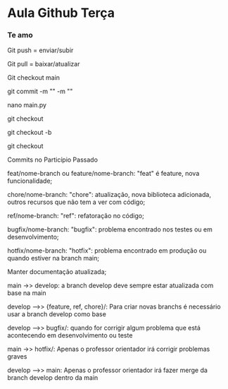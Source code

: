 # Aula Github Terça

### Te amo

Git push = enviar/subir

Git pull = baixar/atualizar

Git checkout main

git commit -m "" -m ""

nano main.py

git checkout

git checkout -b <nome-da-branch>

git checkout <nome-da-branch>

Commits no Particípio Passado

feat/nome-branch ou feature/nome-branch: "feat" é feature, nova funcionalidade;

chore/nome-branch: "chore": atualização, nova biblioteca adicionada, outros recursos que não tem a ver com código;

ref/nome-branch: "ref": refatoração no código;

bugfix/nome-branch: "bugfix": problema encontrado nos testes ou em desenvolvimento;

hotfix/nome-branch: "hotfix": problema encontrado em produção ou quando estiver na branch main;

Manter documentação atualizada;

main ->> develop: a branch develop deve sempre estar atualizada com base na main

develop -->> {feature, ref, chore}/<nome>: Para criar novas branchs é necessário usar a branch develop como base

develop -->> bugfix/<nome>: quando for corrigir algum problema que está acontecendo em desenvolvimento ou teste

main ->> hotfix/<nome>: Apenas o professor orientador irá corrigir problemas graves

develop -->> main: Apenas o professor orientador irá fazer merge da branch develop dentro da main